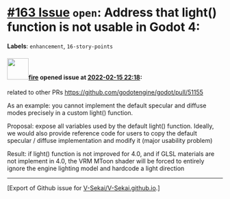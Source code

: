 # [\#163 Issue](https://github.com/V-Sekai/V-Sekai.github.io/issues/163) `open`: Address that light() function is not usable in Godot 4:
**Labels**: `enhancement`, `16-story-points`


#### <img src="https://avatars.githubusercontent.com/u/32321?u=c2e06a3d2b49a467aa907e54aa259516440267cc&v=4" width="50">[fire](https://github.com/fire) opened issue at [2022-02-15 22:18](https://github.com/V-Sekai/V-Sekai.github.io/issues/163):

related to other PRs
https://github.com/godotengine/godot/pull/51155

As an example: you cannot implement the default specular and diffuse modes precisely in a custom light() function.

Proposal: expose all variables used by the default light() function.
Ideally, we would also provide reference code for users to copy the default specular / diffuse implementation and modify it (major usability problem)

Result: if light() function is not improved for 4.0, and if GLSL materials are not implement in 4.0, the VRM MToon shader will be forced to entirely ignore the engine lighting model and hardcode a light direction




-------------------------------------------------------------------------------



[Export of Github issue for [V-Sekai/V-Sekai.github.io](https://github.com/V-Sekai/V-Sekai.github.io).]
